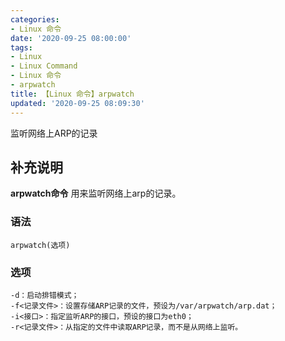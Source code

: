 ```yaml
---
categories:
- Linux 命令
date: '2020-09-25 08:00:00'
tags:
- Linux
- Linux Command
- Linux 命令
- arpwatch
title: 【Linux 命令】arpwatch
updated: '2020-09-25 08:09:30'
---
```


监听网络上ARP的记录

## 补充说明

**arpwatch命令** 用来监听网络上arp的记录。

###  语法

```shell
arpwatch(选项)
```

###  选项

```shell
-d：启动排错模式；
-f<记录文件>：设置存储ARP记录的文件，预设为/var/arpwatch/arp.dat；
-i<接口>：指定监听ARP的接口，预设的接口为eth0；
-r<记录文件>：从指定的文件中读取ARP记录，而不是从网络上监听。
```


